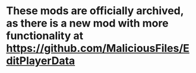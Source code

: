 # These mods are officially archived, as there is a new mod with more functionality at https://github.com/MaliciousFiles/EditPlayerData
